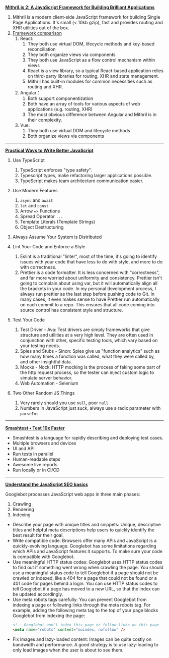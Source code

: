 **[Mithril.js 2: A JavaScript Framework for Building Brilliant Applications](https://mithril.js.org/)**

1. Mithril is a modern client-side JavaScript framework for building Single Page Applications. It's small (< 10kb gzip), fast and provides routing and XHR utilities out of the box.
2. [Framework comparison](https://mithril.js.org/framework-comparison.html)
    1. React:
        1. They both use virtual DOM, lifecycle methods and key-based reconciliation
        2. They both organize views via components
        3. They both use JavaScript as a flow control mechanism within views
        4. React is a view library, so a typical React-based application relies on third-party libraries for routing, XHR and state management.
        5. Mithril has built-in modules for common necessities such as routing and XHR.
    2. Angular：
        1. Both support componentization
        2. Both have an array of tools for various aspects of web applications (e.g. routing, XHR)
        3. The most obvious difference between Angular and Mithril is in their complexity.
    3. Vue:
        1. They both use virtual DOM and lifecycle methods
        2. Both organize views via components

---

**[Practical Ways to Write Better JavaScript](https://dev.to/taillogs/practical-ways-to-write-better-javascript-26d4)**

1. Use TypeScript

    1. TypeScript enforces "type safety".
    2. Typescript types, make refactoring larger applications possible.
    3. TypeScript makes team architecture communication easier.

2. Use Modern Features

    1. `async` and `await`
    2. `let` and `const`
    3. Arrow `=>` Functions
    4. Spread Operator `...`
    5. Template Literals (Template Strings)
    6. Object Destructuring

3. Always Assume Your System is Distributed

4. Lint Your Code and Enforce a Style

    1. Eslint is a traditional "linter", most of the time, it's going to identify issues with your code that have less to do with style, and more to do with correctness.
    2. Prettier is a code formatter. It is less concerned with "correctness", and far more worried about uniformity and consistency. Prettier isn't going to complain about using var, but it will automatically align all the brackets in your code. In my personal development process, I always run prettier as the last step before pushing code to Git. In many cases, it even makes sense to have Prettier run automatically on each commit to a repo. This ensures that all code coming into source control has consistent style and structure.

5. Test Your Code

    1. Test Driver - Ava: Test drivers are simply frameworks that give structure and utilities at a very high level. They are often used in conjunction with other, specific testing tools, which vary based on your testing needs.
    2. Spies and Stubs - Sinon: Spies give us "function analytics" such as how many times a function was called, what they were called by, and other insightful data.
    3. Mocks - Nock: HTTP mocking is the process of faking some part of the http request process, so the tester can inject custom logic to simulate server behavior.
    4. Web Automation - Selenium

6. Two Other Random JS Things
    1. Very rarely should you use `null`, poor `null`
    2. Numbers in JavaScript just suck, always use a radix parameter with `parseInt`

---

**[Smashtest • Test 10x Faster](https://smashtest.io/)**

-   Smashtest is a language for rapidly describing and deploying test cases.
-   Multiple browsers and devices
-   UI and API
-   Run tests in parallel
-   Human-readable steps
-   Awesome live reports
-   Run locally or in CI/CD

---

**[Understand the JavaScript SEO basics](https://developers.google.com/search/docs/guides/javascript-seo-basics)**

Googlebot processes JavaScript web apps in three main phases:

1. Crawling
2. Rendering
3. Indexing

-   Describe your page with unique titles and snippets: Unique, descriptive titles and helpful meta descriptions help users to quickly identify the best result for their goal.
-   Write compatible code: Browsers offer many APIs and JavaScript is a quickly-evolving language. Googlebot has some limitations regarding which APIs and JavaScript features it supports. To make sure your code is compatible with Googlebot.
-   Use meaningful HTTP status codes: Googlebot uses HTTP status codes to find out if something went wrong when crawling the page. You should use a meaningful status code to tell Googlebot if a page should not be crawled or indexed, like a 404 for a page that could not be found or a 401 code for pages behind a login. You can use HTTP status codes to tell Googlebot if a page has moved to a new URL, so that the index can be updated accordingly.
-   Use meta robots tags carefully: You can prevent Googlebot from indexing a page or following links through the meta robots tag. For example, adding the following meta tag to the top of your page blocks Googlebot from indexing the page:
    ```html
    <!-- Googlebot won't index this page or follow links on this page -->
    <meta name="robots" content="noindex, nofollow" />
    ```
-   Fix images and lazy-loaded content: Images can be quite costly on bandwidth and performance. A good strategy is to use lazy-loading to only load images when the user is about to see them.
